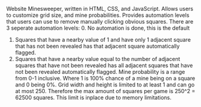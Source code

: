 Website Minesweeper, written in HTML, CSS, and JavaScript.
Allows users to customize grid size, and mine probabilities.
Provides automation levels that users can use to remove manually clicking obvious squares.
There are 3 seperate automation levels:
0. No automation is done, this is the default
1. Squares that have a nearby value of 1 and have only 1 adjacent square that has not been revealed has that adjacent square automatically flagged.
2. Squares that have a nearby value equal to the number of adjacent squares that have not been revealed has all adjacent squares that have not been revealed automatically flagged.
Mine probability is a range from 0-1 inclusive. Where 1 is 100% chance of a mine being on a square and 0 being 0%.
Grid width and height is limited to at least 1 and can go at most 250. Therefore the max amount of squares per game is 250^2 = 62500 squares. This limit is inplace due to memory limitations.
